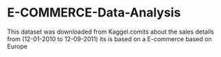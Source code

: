 # E-COMMERCE-Data-Analysis
This dataset was downloaded from Kaggel.comits about the sales details from (12-01-2010 to 12-09-2011) its is based on a E-commerce based on Europe
